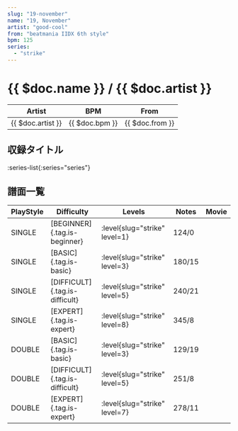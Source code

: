 ```yaml
---
slug: "19-november"
name: "19, November"
artist: "good-cool"
from: "beatmania IIDX 6th style"
bpm: 125
series:
  - "strike"
---
```


# {{ $doc.name }} / {{ $doc.artist }}

|Artist|BPM|From|
|------|---|----|
|{{ $doc.artist }}|{{ $doc.bpm }}|{{ $doc.from }}|

## 収録タイトル

:series-list{:series="series"}

## 譜面一覧

|PlayStyle|Difficulty|Levels|Notes|Movie|
|---------|----------|------|-----|-----|
|SINGLE|[BEGINNER]{.tag.is-beginner}|<div class="field is-grouped is-grouped-multiline">:level{slug="strike" level=1}</div>|124/0||
|SINGLE|[BASIC]{.tag.is-basic}|<div class="field is-grouped is-grouped-multiline">:level{slug="strike" level=3}</div>|180/15||
|SINGLE|[DIFFICULT]{.tag.is-difficult}|<div class="field is-grouped is-grouped-multiline">:level{slug="strike" level=5}</div>|240/21||
|SINGLE|[EXPERT]{.tag.is-expert}|<div class="field is-grouped is-grouped-multiline">:level{slug="strike" level=8}</div>|345/8||
|DOUBLE|[BASIC]{.tag.is-basic}|<div class="field is-grouped is-grouped-multiline">:level{slug="strike" level=3}</div>|129/19||
|DOUBLE|[DIFFICULT]{.tag.is-difficult}|<div class="field is-grouped is-grouped-multiline">:level{slug="strike" level=5}</div>|251/8||
|DOUBLE|[EXPERT]{.tag.is-expert}|<div class="field is-grouped is-grouped-multiline">:level{slug="strike" level=7}</div>|278/11||

